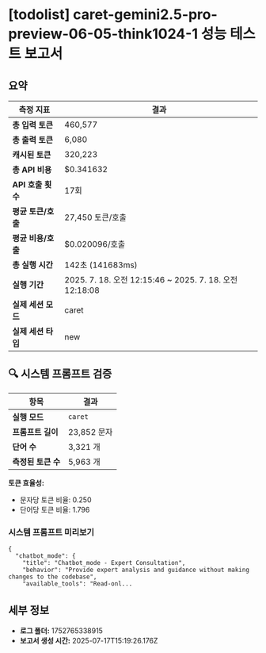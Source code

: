 # [todolist] caret-gemini2.5-pro-preview-06-05-think1024-1 성능 테스트 보고서

## 요약

| 측정 지표 | 결과 |
|---|---|
| **총 입력 토큰** | 460,577 |
| **총 출력 토큰** | 6,080 |
| **캐시된 토큰** | 320,223 |
| **총 API 비용** | $0.341632 |
| **API 호출 횟수** | 17회 |
| **평균 토큰/호출** | 27,450 토큰/호출 |
| **평균 비용/호출** | $0.020096/호출 |
| **총 실행 시간** | 142초 (141683ms) |
| **실행 기간** | 2025. 7. 18. 오전 12:15:46 ~ 2025. 7. 18. 오전 12:18:08 |
| **실제 세션 모드** | caret |
| **실제 세션 타입** | new |


## 🔍 시스템 프롬프트 검증

| 항목 | 결과 |
|---|---|
| **실행 모드** | `caret` |
| **프롬프트 길이** | 23,852 문자 |
| **단어 수** | 3,321 개 |
| **측정된 토큰 수** | 5,963 개 |

**토큰 효율성:**
- 문자당 토큰 비율: 0.250
- 단어당 토큰 비율: 1.796

### 시스템 프롬프트 미리보기
```
{
  "chatbot_mode": {
    "title": "Chatbot_mode - Expert Consultation",
    "behavior": "Provide expert analysis and guidance without making changes to the codebase",
    "available_tools": "Read-onl...
```




## 세부 정보

- **로그 폴더:** 1752765338915
- **보고서 생성 시간:** 2025-07-17T15:19:26.176Z
